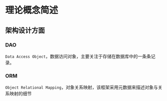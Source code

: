 # 理论概念简述

## 架构设计方面

### DAO

`Data Access Object`，数据访问对象，主要关注于存储在数据库中的一条条记录。

### ORM

`Object Relational Mapping`，对象关系映射，该框架采用元数据来描述对象与关系映射的细节